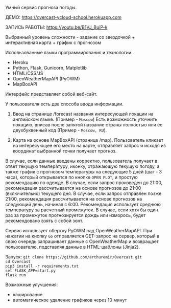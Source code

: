 Умный сервис прогноза погоды.

ДЕМО: https://overcast-ycloud-school.herokuapp.com

ЗАПИСЬ РАБОТЫ: https://youtu.be/B1VJ_BuiP-k

Выбранный уровень сложности - задание со звездочкой + интерактивная карта + график с прогнозом

Использованные языки программирования и технологии:
- Heroku
- Python, Flask, Gunicorn, Matplotlib
- HTML/CSS/JS
- OpenWeatherMapAPI (PyOWM)
- MapBoxAPI

Интерфейс представляет собой веб-сайт.

У пользователя есть два способа ввода информации.

1) Ввод на странице /forecast названия интересующей локации на английском языке.
(Пример - `Moscow`)
Есть возможность уточнить локацию, вписав после запятой название страны полностью
или ее двухбуквенный код (Пример - `Moscow, RU`).

2) Карта на основе MapBoxAPI (страница /map). Пользователь кликает на интересующее его место 
на карте, отправляет запрос и исходя из координат выбранной точки получает прогноз.

В случае, если данные введены корректно, пользователь получает в ответ текущую температуру,
иконку, отражающую текущую погоду, а также график с прогнозом температуры на следующие 5 дней 
(шаг - 3 часа), который открывается по кнопке `OPEN PLOT`, и простую рекомендацию по одежде. 
В случае, если запрос произведен до 21:00, рекомендация рассчитывается на основе прогнозов 
до 21:00 (включительно) текущего дня. В случае, если запрос отправлен позже 21:00, 
рекомендация рассчитывается на основе прогнозов на следующий день, начиная с 6:00. Рекомендация
использует среднюю температуру за расчетный промежуток. В случае, если хотя бы один раз за
промежуток прогнозируется дождь или изморось, будет рекомендовано взять с собой зонт.

Сервис использует обертку PyOWM над OpenWeatherMapAPI.
При нажатии на кнопку `Go` отправляется GET-запрос на сервер, который в свою очередь запрашивает
данные с OpenWeatherMap и возвращает пользователю, подставляя данные в HTML-шаблоны (Jinja2).

Запуск:
`git clone https://github.com/arthuremir/Overcast.git`<br>
`cd Overcast`<br>
`pip3 install -r requirements.txt`<br>
`set FLASK_APP=start.py`<br>
`flask run`<br>

Возможные улучшения:
- кэширование
- автоматическое удаление графиков через 10 минут

